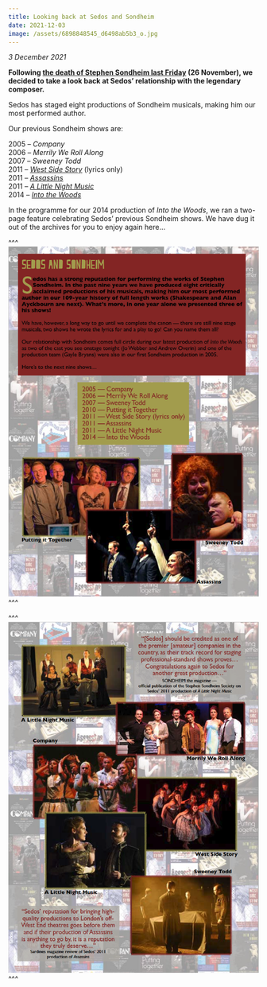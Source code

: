 ```yaml
---
title: Looking back at Sedos and Sondheim
date: 2021-12-03
image: /assets/6898848545_d6498ab5b3_o.jpg
---
```

*3 December 2021*

**Following [the death of Stephen Sondheim last Friday](https://www.bbc.co.uk/news/entertainment-arts-59440642) (26 November), we decided to take a look back at Sedos’ relationship with the legendary composer.**

Sedos has staged eight productions of Sondheim musicals, making him our most performed author.

Our previous Sondheim shows are:

2005 – *Company*\
2006 – *Merrily We Roll Along*\
2007 – *Sweeney Todd*\
2011 – *[West Side Story](https://sedos.co.uk/shows/2011-west-side-story)* (lyrics only)\
2011 – *[Assassins](https://sedos.co.uk/shows/2011-assassins)*\
2011 – *[A Little Night Music](https://sedos.co.uk/shows/2011-a-little-night-music)*\
2014 – *[Into the Woods](https://sedos.co.uk/shows/2014-into-the-woods)*

In the programme for our 2014 production of *Into the Woods*, we ran a two-page feature celebrating Sedos’ previous Sondheim shows. We have dug it out of the archives for you to enjoy again here…

^^^
![](/assets/sondheim1.png)
^^^

^^^
![](/assets/sondheim2.png)
^^^
